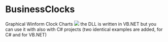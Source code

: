 # BusinessClocks
Graphical Winform Clock Charts 
<img src="http://i.imgur.com/EgrLU9t.png"/>
the DLL is written in VB.NET but you can use it with also with C# projects
(two identical examples are added, for C# and for VB.NET)
